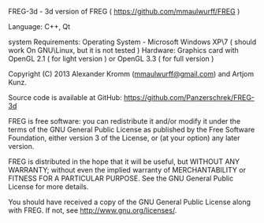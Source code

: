 
FREG-3d - 3d version of FREG ( https://github.com/mmaulwurff/FREG )

Language: C++, Qt

system Requirements: 
Operating System - Microsoft Windows XP\7 ( should work On GNU\Linux, but it is not tested )
Hardware: Graphics card with OpenGL 2.1 ( for light version ) or OpenGL 3.3 ( for full version )


Copyright (C) 2013 Alexander Kromm (mmaulwurff@gmail.com) and Artjom Kunz.

Source code is available at GitHub: https://github.com/Panzerschrek/FREG-3d


FREG is free software: you can redistribute it and/or modify
it under the terms of the GNU General Public License as published by
the Free Software Foundation, either version 3 of the License, or
(at your option) any later version.

FREG is distributed in the hope that it will be useful,
but WITHOUT ANY WARRANTY; without even the implied warranty of
MERCHANTABILITY or FITNESS FOR A PARTICULAR PURPOSE.  See the
GNU General Public License for more details.

You should have received a copy of the GNU General Public License
along with FREG. If not, see <http://www.gnu.org/licenses/>.
